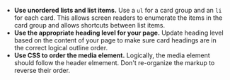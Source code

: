 - **Use unordered lists and list items.** Use a `ul` for a card group and an `li` for each card. This allows screen readers to enumerate the items in the card group and allows shortcuts between list items.
- **Use the appropriate heading level for your page.** Update heading level based on the content of your page to make sure card headings are in the correct logical outline order.
- **Use CSS to order the media element.** Logically, the media element should follow the header elmement. Don't re-organize the markup to reverse their order.